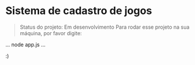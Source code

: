 # Sistema de cadastro de jogos
> Status do projeto: Em desenvolvimento 
Para rodar esse projeto na sua máquina, por favor digite:

...
node app.js
...

:)